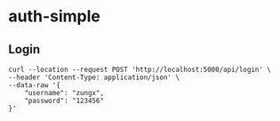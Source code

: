 # auth-simple



## Login
```
curl --location --request POST 'http://localhost:5000/api/login' \
--header 'Content-Type: application/json' \
--data-raw '{
    "username": "zungx",
    "password": "123456"
}'
```

